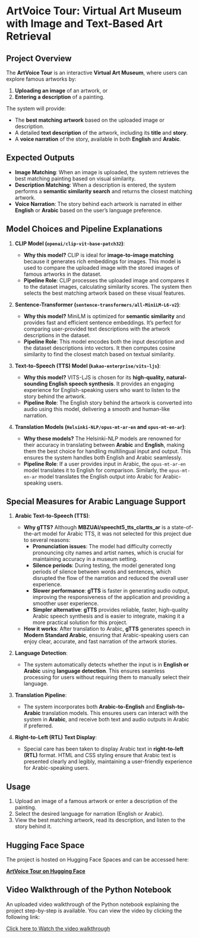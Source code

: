 # ArtVoice Tour: Virtual Art Museum with Image and Text-Based Art Retrieval

## Project Overview
The **ArtVoice Tour** is an interactive **Virtual Art Museum**, where users can explore famous artworks by:
1. **Uploading an image** of an artwork, or
2. **Entering a description** of a painting.

The system will provide:
- The **best matching artwork** based on the uploaded image or description.
- A detailed **text description** of the artwork, including its **title** and **story**.
- A **voice narration** of the story, available in both **English** and **Arabic**.

## Expected Outputs
- **Image Matching**: When an image is uploaded, the system retrieves the best matching painting based on visual similarity.
- **Description Matching**: When a description is entered, the system performs a **semantic similarity search** and returns the closest matching artwork.
- **Voice Narration**: The story behind each artwork is narrated in either **English** or **Arabic** based on the user’s language preference.

## Model Choices and Pipeline Explanations

1. **CLIP Model (`openai/clip-vit-base-patch32`)**:
   - **Why this model?** CLIP is ideal for **image-to-image matching** because it generates rich embeddings for images. This model is used to compare the uploaded image with the stored images of famous artworks in the dataset. 
   - **Pipeline Role**: CLIP processes the uploaded image and compares it to the dataset images, calculating similarity scores. The system then selects the best matching artwork based on these visual features.

2. **Sentence-Transformer (`sentence-transformers/all-MiniLM-L6-v2`)**:
   - **Why this model?** MiniLM is optimized for **semantic similarity** and provides fast and efficient sentence embeddings. It’s perfect for comparing user-provided text descriptions with the artwork descriptions in the dataset.
   - **Pipeline Role**: This model encodes both the input description and the dataset descriptions into vectors. It then computes cosine similarity to find the closest match based on textual similarity.

3. **Text-to-Speech (TTS) Model (`kakao-enterprise/vits-ljs`)**:
   - **Why this model?** VITS-LJS is chosen for its **high-quality, natural-sounding English speech synthesis**. It provides an engaging experience for English-speaking users who want to listen to the story behind the artwork.
   - **Pipeline Role**: The English story behind the artwork is converted into audio using this model, delivering a smooth and human-like narration.

4. **Translation Models (`Helsinki-NLP/opus-mt-ar-en` and `opus-mt-en-ar`)**:
   - **Why these models?** The Helsinki-NLP models are renowned for their accuracy in translating between **Arabic** and **English**, making them the best choice for handling multilingual input and output. This ensures the system handles both English and Arabic seamlessly.
   - **Pipeline Role**: If a user provides input in Arabic, the `opus-mt-ar-en` model translates it to English for comparison. Similarly, the `opus-mt-en-ar` model translates the English output into Arabic for Arabic-speaking users.

## Special Measures for Arabic Language Support

1. **Arabic Text-to-Speech (TTS)**:
   - **Why gTTS?** Although **MBZUAI/speecht5_tts_clartts_ar** is a state-of-the-art model for Arabic TTS, it was not selected for this project due to several reasons:
     - **Pronunciation issues**: The model had difficulty correctly pronouncing city names and artist names, which is crucial for maintaining accuracy in a museum setting.
     - **Silence periods**: During testing, the model generated long periods of silence between words and sentences, which disrupted the flow of the narration and reduced the overall user experience.
     - **Slower performance**: **gTTS** is faster in generating audio output, improving the responsiveness of the application and providing a smoother user experience.
     - **Simpler alternative**: **gTTS** provides reliable, faster, high-quality Arabic speech synthesis and is easier to integrate, making it a more practical solution for this project.
   - **How it works**: After translation to Arabic, **gTTS** generates speech in **Modern Standard Arabic**, ensuring that Arabic-speaking users can enjoy clear, accurate, and fast narration of the artwork stories.

2. **Language Detection**:
   - The system automatically detects whether the input is in **English or Arabic** using **language detection**. This ensures seamless processing for users without requiring them to manually select their language.

3. **Translation Pipeline**:
   - The system incorporates both **Arabic-to-English** and **English-to-Arabic** translation models. This ensures users can interact with the system in **Arabic**, and receive both text and audio outputs in Arabic if preferred.

4. **Right-to-Left (RTL) Text Display**:
   - Special care has been taken to display Arabic text in **right-to-left (RTL)** format. HTML and CSS styling ensure that Arabic text is presented clearly and legibly, maintaining a user-friendly experience for Arabic-speaking users.

## Usage
1. Upload an image of a famous artwork or enter a description of the painting.
2. Select the desired language for narration (English or Arabic).
3. View the best matching artwork, read its description, and listen to the story behind it.

## Hugging Face Space
The project is hosted on Hugging Face Spaces and can be accessed here:

[**ArtVoice Tour on Hugging Face**](https://huggingface.co/spaces/ghadaAlmuaikel/ArtVoice_Tour)

## Video Walkthrough of the Python Notebook
An uploaded video walkthrough of the Python notebook explaining the project step-by-step is available. You can view the video by clicking the following link:

[Click here to Watch the video walkthrough](https://youtu.be/cglYMP2lMqQ)

